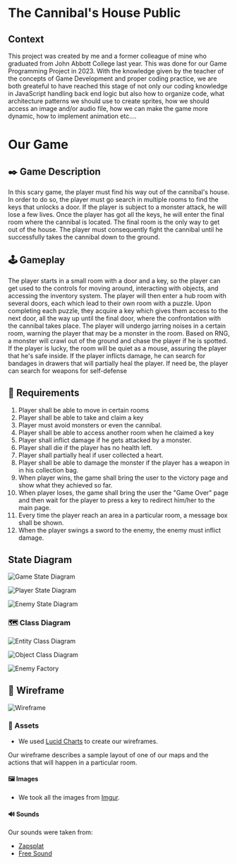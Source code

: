 # The Cannibal's House Public

## Context
This project was created by me and a former colleague of mine who graduated from John Abbott College last year. This was done for our Game Programming Project in 2023. 
With the knowledge given by the teacher of the concepts of Game Development and proper coding practice, we are both greateful to have reached this
stage of not only our coding knowledge in JavaScript handling back end logic but also how to organize code, what architecture patterns we should use
to create sprites, how we should access an image and/or audio file, how we can make the game more dynamic, how to implement animation etc....


# Our Game
## ✒️ Game Description

In this scary game, the player must find his way out of the cannibal's house. In order to do so,
the player must go search in multiple rooms to find the keys that unlocks a door. If the player is
subject to a monster attack, he will lose a few lives. Once the player has got all the keys, 
he will enter the final room where the cannibal is located. The final room is the only way to get
out of the house. The player must consequently fight the cannibal until he successfully takes the cannibal
down to the ground.

## 🕹️ Gameplay

The player starts in a small room with a door and a key, so the player can get used to the controls for moving around, interacting with objects,
and accessing the inventory system. The player will then enter a hub room with several doors, each which lead to their own room with a puzzle.
Upon completing each puzzle, they acquire a key which gives them access to the next door, all the way up until the final door, where the confrontation
with the cannibal takes place. The player will undergo jarring noises in a certain room, warning the player that may be a monster in the room.
Based on RNG, a monster will crawl out of the ground and chase the player if he is spotted.
If the player is lucky, the room will be quiet as a mouse, assuring the player that he's safe inside. If the player inflicts
damage, he can search for bandages in drawers that will partially heal the player. If need be, the player can search for weapons for self-defense


## 📃 Requirements

1. Player shall be able to move in certain rooms
2. Player shall be able to take and claim a key
3. Player must avoid monsters or even the cannibal.
4. Player shall be able to access another room when he claimed a key
5. Player shall inflict damage if he gets attacked by a monster.
6. Player shall die if the player 
   has no health left.
7. Player shall partially heal if user collected a heart. 
8. Player shall be able to damage the monster if the player has a weapon in 
   in his collection bag.
9. When player wins, the game shall bring the user to the victory page and show what they achieved so far.
10. When player loses, the game shall bring the user the "Game Over" page and then wait for the player to press a
    key to redirect him/her to the main page.
11. Every time the player reach an area in a particular room, a message box shall be shown.
12. When the player swings a sword to the enemy, the enemy must inflict damage.

## State Diagram
![Game State Diagram](./Game-Template/assets/images/GameStateDiagram.png)

![Player State Diagram](./Game-Template/assets/images/PlayerStateDiagram.png)

![Enemy State Diagram](./Game-Template/assets/images/EnemyStateDiagram.png)

### 🗺️ Class Diagram
![Entity Class Diagram](./Game-Template/assets/images/Entity%20Class%20Diagram.png)

![Object Class Diagram](./Game-Template/assets/images/Object%20Class%20Diagram.png)

![Enemy Factory](./Game-Template/assets/images/EnemyFactory.png)

## 🧵 Wireframe
![Wireframe](./Game-Template/assets/images/Wireframe.png)

### 🎨 Assets

 - We used [Lucid Charts](https://lucid.co) to create our wireframes. 

Our wireframe describes a sample layout of one of our maps and the actions 
that will happen in a particular room. 

#### 🖼️ Images

- We took all the images from [Imgur](https://imgur.com/gallery/mTiIgbq).


#### 🔊 Sounds

Our sounds were taken from:

- [Zapsplat](https://www.zapsplat.com)
- [Free Sound](https://freesound.org)
